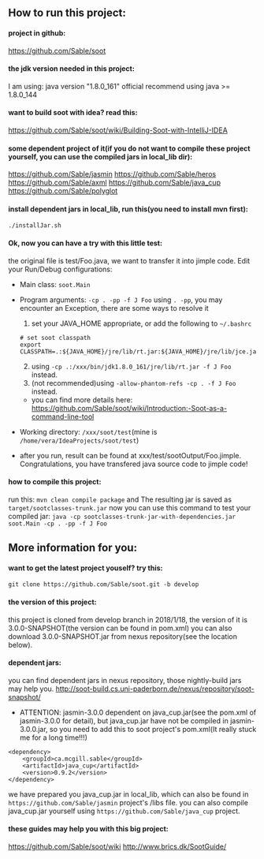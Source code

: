 ## How to run this project:

#### project in github:
https://github.com/Sable/soot

#### the jdk version needed in this project:
I am using: java version "1.8.0_161"
official recommend using java >= 1.8.0_144

#### want to build soot with idea? read this:
https://github.com/Sable/soot/wiki/Building-Soot-with-IntelliJ-IDEA

#### some dependent project of it(if you do not want to compile these project yourself, you can use the compiled jars in local_lib dir):
https://github.com/Sable/jasmin
https://github.com/Sable/heros
https://github.com/Sable/axml
https://github.com/Sable/java_cup
https://github.com/Sable/polyglot

#### install dependent jars in local_lib, run this(you need to install mvn first):
`./installJar.sh`

#### Ok, now you can have a try with this little test:
the original file is test/Foo.java, we want to transfer it into jimple code.
Edit your Run/Debug configurations:
* Main class: `soot.Main`
* Program arguments: `-cp . -pp -f J Foo`
    using `. -pp`, you may encounter an Exception, there are some ways to resolve it
    1. set your JAVA_HOME appropriate, or add the following to `~/.bashrc`
    ```
    # set soot classpath
    export CLASSPATH=.:${JAVA_HOME}/jre/lib/rt.jar:${JAVA_HOME}/jre/lib/jce.jar
    ```
    2. using `-cp .:/xxx/bin/jdk1.8.0_161/jre/lib/rt.jar -f J Foo` instead.
    3. (not recommended)using `-allow-phantom-refs -cp . -f J Foo` instead.
    * you can find more details here:
    https://github.com/Sable/soot/wiki/Introduction:-Soot-as-a-command-line-tool
   
* Working directory: `/xxx/soot/test`(mine is `/home/vera/IdeaProjects/soot/test`)
* after you run, result can be found at xxx/test/sootOutput/Foo.jimple. 
Congratulations, you have transfered java source code to jimple code!

#### how to compile this project:
run this:
`mvn clean compile package`
and The resulting jar is saved as `target/sootclasses-trunk.jar`
now you can use this command to test your compiled jar:
`java -cp sootclasses-trunk-jar-with-dependencies.jar soot.Main -cp . -pp -f J Foo`

## More information for you:

#### want to get the latest project youself? try this:
`git clone https://github.com/Sable/soot.git -b develop`

#### the version of this project:
this project is cloned from develop branch in 2018/1/18, the version of it is 3.0.0-SNAPSHOT(the version can be found in pom.xml)
you can also download 3.0.0-SNAPSHOT.jar from nexus repository(see the location below).

#### dependent jars:
you can find dependent jars in nexus repository, those nightly-build jars may help you.
http://soot-build.cs.uni-paderborn.de/nexus/repository/soot-snapshot/
* ATTENTION: 
jasmin-3.0.0 dependent on java_cup.jar(see the pom.xml of jasmin-3.0.0 for detail), but java_cup.jar have not be compiled in jasmin-3.0.0.jar, so you need to add this to soot project's pom.xml(It really stuck me for a long time!!!)
```
<dependency>
	<groupId>ca.mcgill.sable</groupId>
	<artifactId>java_cup</artifactId>
	<version>0.9.2</version>
</dependency>
```
we have prepared you java_cup.jar in local_lib, which can also be found in `https://github.com/Sable/jasmin` project's /libs file.
you can also compile java_cup.jar yourself using `https://github.com/Sable/java_cup` project.

#### these guides may help you with this big project:
https://github.com/Sable/soot/wiki
http://www.brics.dk/SootGuide/

